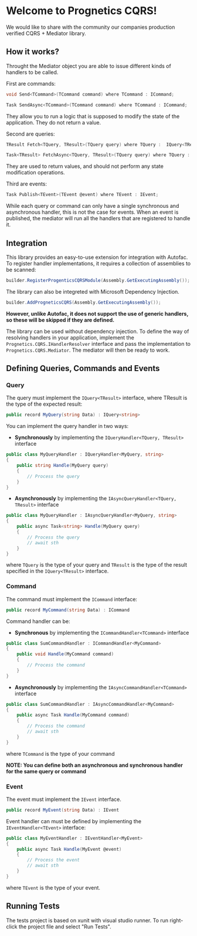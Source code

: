 
# Welcome to Prognetics CQRS!

We would like to share with the community our companies production verified CQRS + Mediator library.

## **How it works?**

Throught the Mediator object you are able to issue different kinds of handlers to be called.

First are commands:
```c#
void Send<TCommand>(TCommand command) where TCommand : ICommand;

Task SendAsync<TCommand>(TCommand command) where TCommand : ICommand;
```
They allow you to run a logic that is supposed to modify the state of the application. They do not return a value.

Second are queries:
```c#
TResult Fetch<TQuery, TResult>(TQuery query) where TQuery :  IQuery<TResult>;

Task<TResult> FetchAsync<TQuery, TResult>(TQuery query) where TQuery : IQuery<TResult>;
```
They are used to return values, and should not perform any state modification operations.


Third are events:
```c#
Task Publish<TEvent>(TEvent @event) where TEvent : IEvent;
```
While each query or command can only have a single synchronous and asynchronous handler, this is not the case for events. When an event is published, the mediator will run all the handlers that are registered to handle it.

## **Integration**
This library provides an easy-to-use extension for integration with Autofac. To register handler implementations, it requires a collection of assemblies to be scanned:

```c#
builder.RegisterProgenticsCQRSModule(Assembly.GetExecutingAssembly());
```

The library can also be integreted with Microsoft Dependency Injection. 

```c#
builder.AddProgneticsCQRS(Assembly.GetExecutingAssembly());
```

**However, unlike Autofac, it does not support the use of generic handlers, so these will be skipped if they are defined.**


The library can be used without dependency injection. To define the way of resolving handlers in your application, implement the `Prognetics.CQRS.IHandlerResolver` interface and pass the implementation to `Prognetics.CQRS.Mediator`. The mediator will then be ready to work.

## **Defining Queries, Commands and Events**

### **Query**
The query must implement the `IQuery<TResult>` interface, where TResult is the type of the expected result:

```c#
public record MyQuery(string Data) : IQuery<string>
```

 You can implement the query handler in two ways:

 - **Synchronously** by implementing the `IQueryHandler<TQuery, TResult>` interface

```c#
public class MyQueryHandler : IQueryHandler<MyQuery, string>
{
    public string Handle(MyQuery query)
    {
        // Process the query
    }
}
```

 - **Asynchronously** by implementing the `IAsyncQueryHandler<TQuery, TResult>` interface

```c#
public class MyQueryHandler : IAsyncQueryHandler<MyQuery, string>
{
    public async Task<string> Handle(MyQuery query)
    {
        // Process the query
        // await sth
    }
}
```

where `TQuery` is the type of your query and `TResult` is the type of the result specified in the `IQuery<TResult>` interface.


### **Command**
The command must implement the `ICommand` interface:

```c#
public record MyCommand(string Data) : ICommand
```

Command handler can be:
 - **Synchronous** by implementing the `ICommandHandler<TCommand>` interface

```c#
public class SumCommandHandler : ICommandHandler<MyCommand>
{
    public void Handle(MyCommand command)
    {
        // Process the command
    }
}
```

 - **Asynchronously** by implementing the `IAsyncCommandHandler<TCommand>` interface

```c#
public class SumCommandHandler : IAsyncCommandHandler<MyCommand>
{
    public async Task Handle(MyCommand command)
    {
        // Process the command
        // await sth
    }
}
```
where `TCommand` is the type of your command

**NOTE: You can define both an asynchronous and synchronous handler for the same query or command**

### **Event**
The event must implement the `IEvent` interface.

```c#
public record MyEvent(string Data) : IEvent
```

Event handler can must be defined by implementing the `IEventHandler<TEvent>` interface:
```c#
public class MyEventHandler : IEventHandler<MyEvent>
{
    public async Task Handle(MyEvent @event)
    {
        // Process the event
        // await sth
    }
}
```
 where `TEvent` is the type of your event.



## Running Tests

The tests project is based on xunit with visual studio runner. To run right-click the project file and select "Run Tests".

